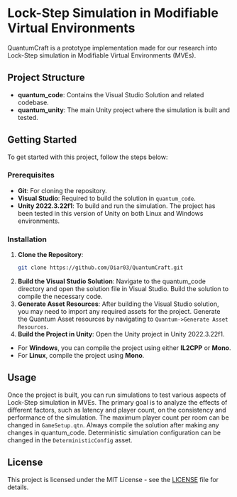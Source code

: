 # Lock-Step Simulation in Modifiable Virtual Environments

QuantumCraft is a prototype implementation made for our research into Lock-Step simulation in Modifiable Virtual Environments (MVEs).

## Project Structure

- **quantum_code**: Contains the Visual Studio Solution and related codebase.
- **quantum_unity**: The main Unity project where the simulation is built and tested.

## Getting Started

To get started with this project, follow the steps below:

### Prerequisites

- **Git**: For cloning the repository.
- **Visual Studio**: Required to build the solution in `quantum_code`.
- **Unity 2022.3.22f1**: To build and run the simulation. The project has been tested in this version of Unity on both Linux and Windows environments.

### Installation

1. **Clone the Repository**:
   ```bash
   git clone https://github.com/Diar03/QuantumCraft.git
2. **Build the Visual Studio Solution**:
Navigate to the quantum_code directory and open the solution file in Visual Studio. Build the solution to compile the necessary code.
3. **Generate Asset Resources**:
After building the Visual Studio solution, you may need to import any required assets for the project. Generate the Quantum Asset resources by navigating to `Quantum->Generate Asset Resources`.
4. **Build the Project in Unity**:
Open the Unity project in Unity 2022.3.22f1.

- For **Windows**, you can compile the project using either **IL2CPP** or **Mono**.
- For **Linux**, compile the project using **Mono**.

## Usage

Once the project is built, you can run simulations to test various aspects of Lock-Step simulation in MVEs. The primary goal is to analyze the effects of different factors, such as latency and player count, on the consistency and performance of the simulation.
The maximum player count per room can be changed in `GameSetup.qtn`. Always compile the solution after making any changes in quantum_code. 
Deterministic simulation configuration can be changed in the `DeterministicConfig` asset.

## License

This project is licensed under the MIT License - see the [LICENSE](LICENSE) file for details.
